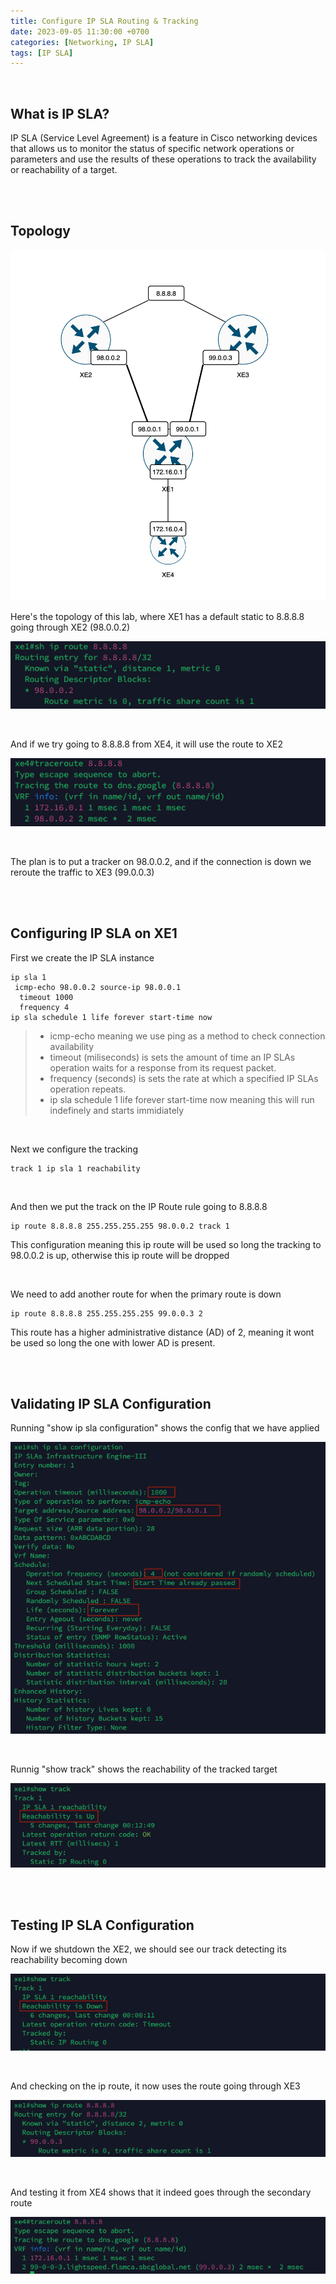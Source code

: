```yaml
---
title: Configure IP SLA Routing & Tracking
date: 2023-09-05 11:30:00 +0700
categories: [Networking, IP SLA]
tags: [IP SLA]
---
```


<br>

## What is IP SLA?

IP SLA (Service Level Agreement) is a feature in Cisco networking devices that allows us to monitor the status of specific network operations or parameters and use the results of these operations to track the availability or reachability of a target.


<br>
<br>

## Topology


![x](/static/2023-09-05-ip-sla/01.png)

Here's the topology of this lab, where XE1 has a default static to 8.8.8.8 going through XE2 (98.0.0.2)

![x](/static/2023-09-05-ip-sla/02.png)

<br>

And if we try going to 8.8.8.8 from XE4, it will use the route to XE2

![x](/static/2023-09-05-ip-sla/03.png)

<br>

The plan is to put a tracker on 98.0.0.2, and if the connection is down we reroute the traffic to XE3 (99.0.0.3)


<br>
<br>

## Configuring IP SLA on XE1

First we create the IP SLA instance

```shell
ip sla 1
 icmp-echo 98.0.0.2 source-ip 98.0.0.1
  timeout 1000
  frequency 4
ip sla schedule 1 life forever start-time now
```

> * icmp-echo meaning we use ping as a method to check connection availability <br>
> * timeout (miliseconds) is sets the amount of time an IP SLAs operation waits for a response from its request packet. <br>
> * frequency (seconds) is sets the rate at which a specified IP SLAs operation repeats. <br>
> * ip sla schedule 1 life forever start-time now meaning this will run indefinely and starts immidiately <br>

<br>

Next we configure the tracking

```shell
track 1 ip sla 1 reachability
```

<br>

And then we put the track on the IP Route rule going to 8.8.8.8

```shell
ip route 8.8.8.8 255.255.255.255 98.0.0.2 track 1
```

This configuration meaning this ip route will be used so long the tracking to 98.0.0.2 is up, otherwise this ip route will be dropped

<br>

We need to add another route for when the primary route is down

```shell
ip route 8.8.8.8 255.255.255.255 99.0.0.3 2
```

This route has a higher administrative distance (AD) of 2, meaning it wont be used so long the one with lower AD is present.

<br>
<br>

## Validating IP SLA Configuration

Running "show ip sla configuration" shows the config that we have applied

![x](/static/2023-09-05-ip-sla/04.png)

<br>

Runnig "show track" shows the reachability of the tracked target

![x](/static/2023-09-05-ip-sla/05.png)

<br>
<br>

## Testing IP SLA Configuration

Now if we shutdown the XE2, we should see our track detecting its reachability becoming down

![x](/static/2023-09-05-ip-sla/06.png)

<br>

And checking on the ip route, it now uses the route going through XE3

![x](/static/2023-09-05-ip-sla/07.png)

<br>

And testing it from XE4 shows that it indeed goes through the secondary route

![x](/static/2023-09-05-ip-sla/08.png)